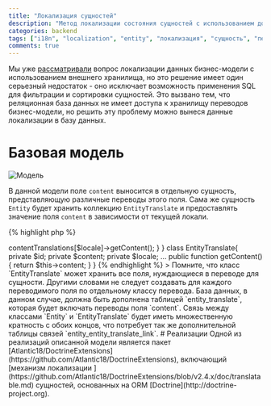 ```yaml
---
title: "Локализация сущностей"
description: "Метод локализации состояния сущностей с использованием дополнительной таблицы в базе данных..."
categories: backend
tags: ["i18n", "localization", "entity", "локализация", "сущность", "перевод"]
comments: true
---
```

Мы уже [рассматривали](/posts/l18n/#section-2) вопрос локализации данных бизнес-модели с использованием внешнего хранилища, но это решение имеет один серьезный недостаток - оно исключает возможность применения SQL для фильтрации и сортировки сущностей. Это вызвано тем, что реляционная база данных не имеет доступа к хранилищу переводов бизнес-модели, но решить эту проблему можно вынеся данные локализации в базу данных.

# Базовая модель

![Модель](https://www.plantuml.com/plantuml/png/Iyv9B2vMSCqhoIofhEPIKCXCuQhbuaf64WqfIimhpaaiIGL99-VdbQJcbG1PEVd9YJcf8CKGPGfQkheAIePwUbfAw1e1 "Бизнес-модель с переводом")

В данной модели поле `content` выносится в отдельную сущность, представляющую различные переводы этого поля. Сама же сущность `Entity` будет хранить коллекцию `EntityTranslate` и предоставлять значение поля `content` в зависимости от текущей локали.

{% highlight php %}
<?php
class Entity{
  private $id;

  // Все экземпляры класса EntityTranslate данной сущности в виде массива, проиндексированного локалью.

  private $contentTranslations;

  ...

  public function getContent($locale){
    return $this->contentTranslations[$locale]->getContent();
  }
}

class EntityTranslate{
  private $id;

  private $content;

  private $locale;

  ...

  public function getContent(){
    return $this->content;
  }
}
{% endhighlight %}

> Помните, что класс `EntityTranslate` может хранить все поля, нуждающиеся в переводе для сущности. Другими словами не следует создавать для каждого переводимого поля по отдельному классу перевода.

База данных, в данном случае, должна быть дополнена таблицей `entity_translate`, которая будет включать переводы поля `content`. Связь между классами `Entity` и `EntityTranslate` будет иметь множественную кратность с обоих концов, что потребует так же дополнительной таблицы связей `entity_entity_translate_link`.

# Реализации

Одной из реализаций описанной модели является пакет [Atlantic18/DoctrineExtensions](https://github.com/Atlantic18/DoctrineExtensions), включающий [механизм локализации ](https://github.com/Atlantic18/DoctrineExtensions/blob/v2.4.x/doc/translatable.md) сущностей, основанных на ORM [Doctrine](http://doctrine-project.org).
